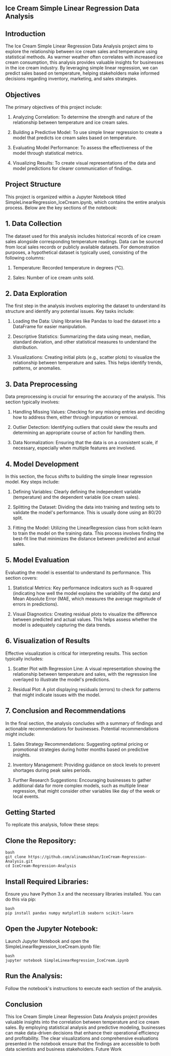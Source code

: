 ## Ice Cream Simple Linear Regression Data Analysis

## Introduction

The Ice Cream Simple Linear Regression Data Analysis project aims to explore the relationship between ice cream sales and temperature using statistical methods. As warmer weather often correlates with increased ice cream consumption, this analysis provides valuable insights for businesses in the ice cream industry. By leveraging simple linear regression, we can predict sales based on temperature, helping stakeholders make informed decisions regarding inventory, marketing, and sales strategies.


## Objectives

The primary objectives of this project include:

1. Analyzing Correlation: 
To determine the strength and nature of the relationship between temperature and ice cream sales.
    
2. Building a Predictive Model: 
To use simple linear regression to create a model that predicts ice cream sales based on temperature.
    
3. Evaluating Model Performance: 
To assess the effectiveness of the model through statistical metrics.
    
4. Visualizing Results: To create visual representations of the data and model predictions for clearer communication of findings.

## Project Structure

This project is organized within a Jupyter Notebook titled SimpleLinearRegression_IceCream.ipynb, which contains the entire analysis process. Below are the key sections of the notebook:
## 1. Data Collection

The dataset used for this analysis includes historical records of ice cream sales alongside corresponding temperature readings. Data can be sourced from local sales records or publicly available datasets. For demonstration purposes, a hypothetical dataset is typically used, consisting of the following columns:

1. Temperature: Recorded temperature in degrees (°C).
    
2. Sales: Number of ice cream units sold.

## 2. Data Exploration

The first step in the analysis involves exploring the dataset to understand its structure and identify any potential issues. Key tasks include:

1. Loading the Data: Using libraries like Pandas to load the dataset into a DataFrame for easier manipulation.
    
2. Descriptive Statistics: Summarizing the data using mean, median, standard deviation, and other statistical measures to understand the distribution.
    
3. Visualizations: Creating initial plots (e.g., scatter plots) to visualize the relationship between temperature and sales. This helps identify trends, patterns, or anomalies.

## 3. Data Preprocessing

Data preprocessing is crucial for ensuring the accuracy of the analysis. This section typically involves:

1. Handling Missing Values: Checking for any missing entries and deciding how to address them, either through imputation or removal.
    
2. Outlier Detection: Identifying outliers that could skew the results and determining an appropriate course of action for handling them.
    
3. Data Normalization: Ensuring that the data is on a consistent scale, if necessary, especially when multiple features are involved.

## 4. Model Development

In this section, the focus shifts to building the simple linear regression model. Key steps include:

1. Defining Variables: Clearly defining the independent variable (temperature) and the dependent variable (ice cream sales).
    
2. Splitting the Dataset: Dividing the data into training and testing sets to validate the model's performance. This is usually done using an 80/20 split.
    
3. Fitting the Model: Utilizing the LinearRegression class from scikit-learn to train the model on the training data. This process involves finding the best-fit line that minimizes the distance between predicted and actual sales.

## 5. Model Evaluation

Evaluating the model is essential to understand its performance. This section covers:

1. Statistical Metrics: Key performance indicators such as R-squared (indicating how well the model explains the variability of the data) and Mean Absolute Error (MAE, which measures the average magnitude of errors in predictions).
    
2. Visual Diagnostics: Creating residual plots to visualize the difference between predicted and actual values. This helps assess whether the model is adequately capturing the data trends.

## 6. Visualization of Results

Effective visualization is critical for interpreting results. This section typically includes:

1. Scatter Plot with Regression Line: A visual representation showing the relationship between temperature and sales, with the regression line overlayed to illustrate the model's predictions.
    
2. Residual Plot: A plot displaying residuals (errors) to check for patterns that might indicate issues with the model.

## 7. Conclusion and Recommendations

In the final section, the analysis concludes with a summary of findings and actionable recommendations for businesses. Potential recommendations might include:

1. Sales Strategy Recommendations: Suggesting optimal pricing or promotional strategies during hotter months based on predictive insights.
    
2. Inventory Management: Providing guidance on stock levels to prevent shortages during peak sales periods.
    
3. Further Research Suggestions: Encouraging businesses to gather additional data for more complex models, such as multiple linear regression, that might consider other variables like day of the week or local events.

## Getting Started

To replicate this analysis, follow these steps:

## Clone the Repository:

    bash
    git clone https://github.com/alinamuskhan/IceCream-Regression-Analysis.git
    cd IceCream-Regression-Analysis

## Install Required Libraries: 
Ensure you have Python 3.x and the necessary libraries installed. You can do this via pip:

    bash
    pip install pandas numpy matplotlib seaborn scikit-learn

## Open the Jupyter Notebook: 
Launch Jupyter Notebook and open the SimpleLinearRegression_IceCream.ipynb file:

    bash
    jupyter notebook SimpleLinearRegression_IceCream.ipynb

## Run the Analysis:
Follow the notebook's instructions to execute each section of the analysis.

## Conclusion

This Ice Cream Simple Linear Regression Data Analysis project provides valuable insights into the correlation between temperature and ice cream sales. By employing statistical analysis and predictive modeling, businesses can make data-driven decisions that enhance their operational efficiency and profitability. The clear visualizations and comprehensive evaluations presented in the notebook ensure that the findings are accessible to both data scientists and business stakeholders.
Future Work

